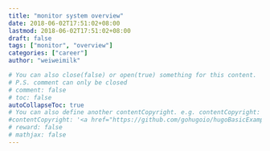 ```yaml
---
title: "monitor system overview"
date: 2018-06-02T17:51:02+08:00
lastmod: 2018-06-02T17:51:02+08:00
draft: false
tags: ["monitor", "overview"]
categories: ["career"]
author: "weiweimilk"

# You can also close(false) or open(true) something for this content.
# P.S. comment can only be closed
# comment: false
# toc: false
autoCollapseToc: true
# You can also define another contentCopyright. e.g. contentCopyright: "This is another copyright."
#contentCopyright: '<a href="https://github.com/gohugoio/hugoBasicExample" rel="noopener" target="_blank">See origin</a>'
# reward: false
# mathjax: false
---
```


